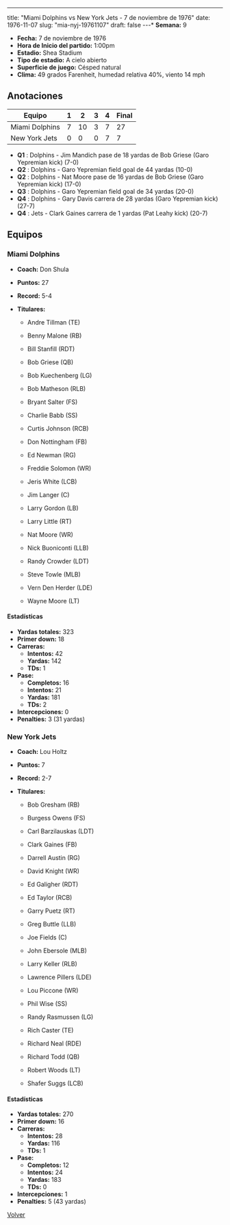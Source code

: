 ---
title: "Miami Dolphins vs New York Jets - 7 de noviembre de 1976"
date: 1976-11-07
slug: "mia-nyj-19761107"
draft: false
---* **Semana:** 9
* **Fecha:** 7 de noviembre de 1976
* **Hora de Inicio del partido:** 1:00pm
* **Estadio:** Shea Stadium
* **Tipo de estadio:** A cielo abierto
* **Superficie de juego:** Césped natural
* **Clima:** 49 grados Farenheit, humedad relativa 40%, viento 14 mph




## Anotaciones
| Equipo | 1 | 2 | 3 | 4 | Final |
|--------|---|---|---|---|-------|
| Miami Dolphins  | 7 | 10 | 3 | 7  | 27 |
| New York Jets  | 0 | 0 | 0 | 7  | 7 |
* **Q1** : Dolphins - Jim Mandich pase de 18 yardas de Bob Griese (Garo Yepremian kick) (7-0)
* **Q2** : Dolphins - Garo Yepremian field goal de 44 yardas (10-0)
* **Q2** : Dolphins - Nat Moore pase de 16 yardas de Bob Griese (Garo Yepremian kick) (17-0)
* **Q3** : Dolphins - Garo Yepremian field goal de 34 yardas (20-0)
* **Q4** : Dolphins - Gary Davis carrera de 28 yardas (Garo Yepremian kick) (27-7)
* **Q4** : Jets - Clark Gaines carrera de 1 yardas (Pat Leahy kick) (20-7)


## Equipos


### Miami Dolphins
* **Coach:** Don Shula
* **Puntos:** 27
* **Record:** 5-4
* **Titulares:** 

  * Andre Tillman (TE) 

  * Benny Malone (RB) 

  * Bill Stanfill (RDT) 

  * Bob Griese (QB) 

  * Bob Kuechenberg (LG) 

  * Bob Matheson (RLB) 

  * Bryant Salter (FS) 

  * Charlie Babb (SS) 

  * Curtis Johnson (RCB) 

  * Don Nottingham (FB) 

  * Ed Newman (RG) 

  * Freddie Solomon (WR) 

  * Jeris White (LCB) 

  * Jim Langer (C) 

  * Larry Gordon (LB) 

  * Larry Little (RT) 

  * Nat Moore (WR) 

  * Nick Buoniconti (LLB) 

  * Randy Crowder (LDT) 

  * Steve Towle (MLB) 

  * Vern Den Herder (LDE) 

  * Wayne Moore (LT) 

#### Estadísticas
* **Yardas totales:** 323
* **Primer down:** 18
* **Carreras:**
  * **Intentos:** 42
  * **Yardas:** 142
  * **TDs:** 1
* **Pase:**
  * **Completos:** 16
  * **Intentos:** 21
  * **Yardas:** 181
  * **TDs:** 2
* **Intercepciones:** 0
* **Penalties:** 3 (31 yardas)

### New York Jets
* **Coach:** Lou Holtz
* **Puntos:** 7
* **Record:** 2-7
* **Titulares:** 

  * Bob Gresham (RB) 

  * Burgess Owens (FS) 

  * Carl Barzilauskas (LDT) 

  * Clark Gaines (FB) 

  * Darrell Austin (RG) 

  * David Knight (WR) 

  * Ed Galigher (RDT) 

  * Ed Taylor (RCB) 

  * Garry Puetz (RT) 

  * Greg Buttle (LLB) 

  * Joe Fields (C) 

  * John Ebersole (MLB) 

  * Larry Keller (RLB) 

  * Lawrence Pillers (LDE) 

  * Lou Piccone (WR) 

  * Phil Wise (SS) 

  * Randy Rasmussen (LG) 

  * Rich Caster (TE) 

  * Richard Neal (RDE) 

  * Richard Todd (QB) 

  * Robert Woods (LT) 

  * Shafer Suggs (LCB) 

#### Estadísticas
* **Yardas totales:** 270
* **Primer down:** 16
* **Carreras:**
  * **Intentos:** 28
  * **Yardas:** 116
  * **TDs:** 1
* **Pase:**
  * **Completos:** 12
  * **Intentos:** 24
  * **Yardas:** 183
  * **TDs:** 0
* **Intercepciones:** 1
* **Penalties:** 5 (43 yardas)


[Volver](/historia/1976)
